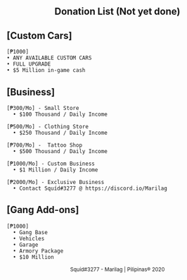 <center> <h2> Donation List (Not yet done) </h2> </center>

## [Custom Cars]

```
[₱1000]
• ANY AVAILABLE CUSTOM CARS
• FULL UPGRADE
• $5 Million in-game cash
```
## [Business]

```
[₱300/Mo] - Small Store
  • $100 Thousand / Daily Income

[₱500/Mo] - Clothing Store
  • $250 Thousand / Daily Income

[₱700/Mo] -  Tattoo Shop
  • $500 Thousand / Daily Income

[₱1000/Mo] - Custom Business
  • $1 Million / Daily Income

[₱2000/Mo] - Exclusive Business
  • Contact Squíd#3277 @ https://discord.io/Marilag
```
## [Gang Add-ons]

```
[₱1000]
  • Gang Base
  • Vehicles
  • Garage
  • Armory Package
  • $10 Million
```

<center> <sup>Squíd#3277 - Marilag | Pilipinas® 2020</sup> </center>


